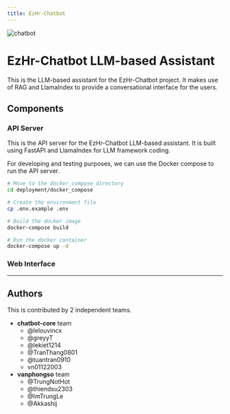 ```yaml
---
title: EzHr-Chatbot
---
```


![chatbot](https://socialify.git.ci/TinhHoaSolutions-EzHR/chatbot/image?description=1&issues=1&language=1&name=1&owner=1&pulls=1&theme=Light)

# EzHr-Chatbot LLM-based Assistant

This is the LLM-based assistant for the EzHr-Chatbot project. It makes use of RAG and LlamaIndex to provide a conversational interface for the users.


## Components

### API Server

This is the API server for the EzHr-Chatbot LLM-based assistant. It is built using FastAPI and LlamaIndex for LLM framework coding.

For developing and testing purposes, we can use the Docker compose to run the API server.

```bash
# Move to the docker_compose directory
cd deployment/docker_compose

# Create the environment file
cp .env.example .env

# Build the docker image
docker-compose build

# Run the docker container
docker-compose up -d
```

### Web Interface

---
## Authors

This is contributed by 2 independent teams.

- **chatbot-core** team
    - @lelouvincx
    - @greyyT
    - @lekiet1214
    - @TranThang0801
    - @tuantran0910
    - vn01122003
- **vanphongso** team
    - @TrungNotHot
    - @thiendsu2303
    - @ImTrungLe
    - @Akkashij
